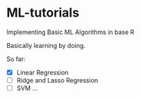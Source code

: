 # ML-tutorials
Implementing Basic ML Algorithms in base R

Basically learning by doing.

So far:
- [x] Linear Regression
- [ ] Ridge and Lasso Regression
- [ ] SVM
...
